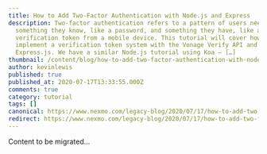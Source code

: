 ```yaml
---
title: How to Add Two-Factor Authentication with Node.js and Express
description: Two-factor authentication refers to a pattern of users needing both
  something they know, like a password, and something they have, like a
  verification token from a mobile device. This tutorial will cover how to
  implement a verification token system with the Vonage Verify API and
  Express.js. We have a similar Node.js tutorial using Koa – […]
thumbnail: /content/blog/how-to-add-two-factor-authentication-with-node-js-and-express/Blog_2FA_Node-js_Express_1200x600.png
author: kevinlewis
published: true
published_at: 2020-07-17T13:33:55.000Z
comments: true
category: tutorial
tags: []
canonical: https://www.nexmo.com/legacy-blog/2020/07/17/how-to-add-two-factor-authentication-with-node-js-and-express
redirect: https://www.nexmo.com/legacy-blog/2020/07/17/how-to-add-two-factor-authentication-with-node-js-and-express
---
```


Content to be migrated...
